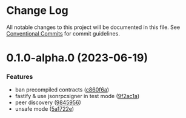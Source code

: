 # Change Log

All notable changes to this project will be documented in this file.
See [Conventional Commits](https://conventionalcommits.org) for commit guidelines.

# 0.1.0-alpha.0 (2023-06-19)


### Features

* ban precompiled contracts ([c860f6a](https://https//github.com/etherspot/skandha/commits/c860f6a6cde461e35578cd742badc3276651244c))
* fastify & use jsonrpcsigner in test mode ([9f2ac1a](https://https//github.com/etherspot/skandha/commits/9f2ac1ad209ec69d124ee8cc36a701313ade74c9))
* peer discovery ([9845956](https://https//github.com/etherspot/skandha/commits/9845956d82f0cb67cfc90bd159055dc8b5030645))
* unsafe mode ([5a1722e](https://https//github.com/etherspot/skandha/commits/5a1722eb1b72546285ce0b97df39d594c581c1a7))
